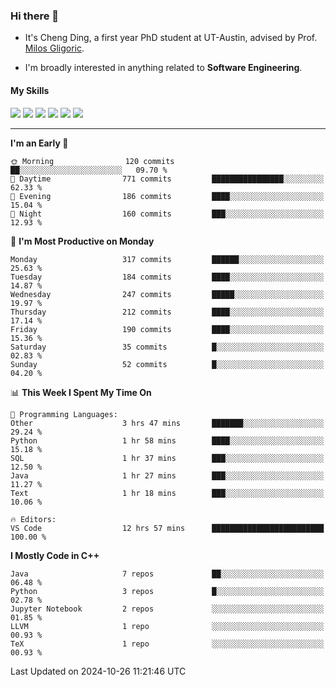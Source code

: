 ### Hi there 👋

* It's Cheng Ding, a first year PhD student at UT-Austin, advised by Prof. [Milos Gligoric](https://users.ece.utexas.edu/~gligoric/).

* I'm broadly interested in anything related to **Software Engineering**.

#### My Skills

![](https://img.shields.io/badge/C++-65318e?logo=cplusplus&logoColor=fff)
![](https://img.shields.io/badge/Python-3e74a2?logo=python&logoColor=fff)
![](https://img.shields.io/badge/C-5654a2?logo=c&logoColor=fff)
![](https://img.shields.io/badge/Go-00aaff?logo=go&logoColor=fff)
![](https://img.shields.io/badge/Docker-0088ff?logo=docker&logoColor=fff)
![](https://img.shields.io/badge/Apache-D22128?logo=apache&logoColor=fff)

---
<!--START_SECTION:waka-->
**I'm an Early 🐤** 

```text
🌞 Morning                120 commits         ██░░░░░░░░░░░░░░░░░░░░░░░   09.70 % 
🌆 Daytime                771 commits         ████████████████░░░░░░░░░   62.33 % 
🌃 Evening                186 commits         ████░░░░░░░░░░░░░░░░░░░░░   15.04 % 
🌙 Night                  160 commits         ███░░░░░░░░░░░░░░░░░░░░░░   12.93 % 
```
📅 **I'm Most Productive on Monday** 

```text
Monday                   317 commits         ██████░░░░░░░░░░░░░░░░░░░   25.63 % 
Tuesday                  184 commits         ████░░░░░░░░░░░░░░░░░░░░░   14.87 % 
Wednesday                247 commits         █████░░░░░░░░░░░░░░░░░░░░   19.97 % 
Thursday                 212 commits         ████░░░░░░░░░░░░░░░░░░░░░   17.14 % 
Friday                   190 commits         ████░░░░░░░░░░░░░░░░░░░░░   15.36 % 
Saturday                 35 commits          █░░░░░░░░░░░░░░░░░░░░░░░░   02.83 % 
Sunday                   52 commits          █░░░░░░░░░░░░░░░░░░░░░░░░   04.20 % 
```


📊 **This Week I Spent My Time On** 

```text
💬 Programming Languages: 
Other                    3 hrs 47 mins       ███████░░░░░░░░░░░░░░░░░░   29.24 % 
Python                   1 hr 58 mins        ████░░░░░░░░░░░░░░░░░░░░░   15.18 % 
SQL                      1 hr 37 mins        ███░░░░░░░░░░░░░░░░░░░░░░   12.50 % 
Java                     1 hr 27 mins        ███░░░░░░░░░░░░░░░░░░░░░░   11.27 % 
Text                     1 hr 18 mins        ███░░░░░░░░░░░░░░░░░░░░░░   10.06 % 

🔥 Editors: 
VS Code                  12 hrs 57 mins      █████████████████████████   100.00 % 
```

**I Mostly Code in C++** 

```text
Java                     7 repos             ██░░░░░░░░░░░░░░░░░░░░░░░   06.48 % 
Python                   3 repos             █░░░░░░░░░░░░░░░░░░░░░░░░   02.78 % 
Jupyter Notebook         2 repos             ░░░░░░░░░░░░░░░░░░░░░░░░░   01.85 % 
LLVM                     1 repo              ░░░░░░░░░░░░░░░░░░░░░░░░░   00.93 % 
TeX                      1 repo              ░░░░░░░░░░░░░░░░░░░░░░░░░   00.93 % 
```




 Last Updated on 2024-10-26 11:21:46 UTC
<!--END_SECTION:waka-->
